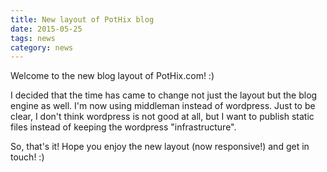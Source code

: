 ```yaml
---
title: New layout of PotHix blog
date: 2015-05-25
tags: news
category: news
---
```


Welcome to the new blog layout of PotHix.com! :)

I decided that the time has came to change not just the layout but the blog
engine as well. I'm now using middleman instead of wordpress. Just to be clear,
I don't think wordpress is not good at all, but I want to publish static files
instead of keeping the wordpress "infrastructure".

So, that's it! Hope you enjoy the new layout (now responsive!) and get in touch! :)
